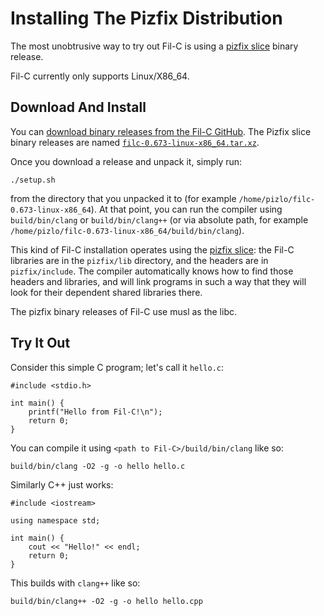 # Installing The Pizfix Distribution

The most unobtrusive way to try out Fil-C is using a [pizfix slice](pizfix.html) binary release.

Fil-C currently only supports Linux/X86_64.

## Download And Install

You can [download binary releases from the Fil-C GitHub](https://github.com/pizlonator/fil-c/releases). The Pizfix slice binary releases are named [`filc-0.673-linux-x86_64.tar.xz`](https://github.com/pizlonator/fil-c/releases/download/v0.673/filc-0.673-linux-x86_64.tar.xz).

Once you download a release and unpack it, simply run:

    ./setup.sh

from the directory that you unpacked it to (for example `/home/pizlo/filc-0.673-linux-x86_64`). At that point, you can run the compiler using `build/bin/clang` or `build/bin/clang++` (or via absolute path, for example `/home/pizlo/filc-0.673-linux-x86_64/build/bin/clang`).

This kind of Fil-C installation operates using the [pizfix slice](pizfix.html): the Fil-C libraries are in the `pizfix/lib` directory, and the headers are in `pizfix/include`. The compiler automatically knows how to find those headers and libraries, and will link programs in such a way that they will look for their dependent shared libraries there.

The pizfix binary releases of Fil-C use musl as the libc.

## Try It Out

Consider this simple C program; let's call it `hello.c`:

    #include <stdio.h>
    
    int main() {
        printf("Hello from Fil-C!\n");
        return 0;
    }

You can compile it using `<path to Fil-C>/build/bin/clang` like so:

    build/bin/clang -O2 -g -o hello hello.c

Similarly C++ just works:

    #include <iostream>

    using namespace std;

    int main() {
        cout << "Hello!" << endl;
        return 0;
    }

This builds with `clang++` like so:

    build/bin/clang++ -O2 -g -o hello hello.cpp

